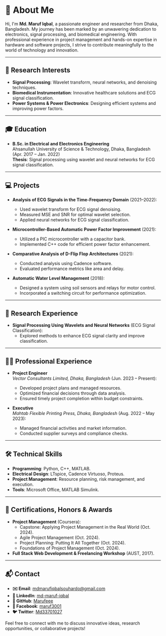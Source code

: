 # 👋 About Me
Hi, I'm **Md. Maruf Iqbal**, a passionate engineer and researcher from Dhaka, Bangladesh. My journey has been marked by an unwavering dedication to electronics, signal processing, and biomedical engineering. With professional experience in project management and hands-on expertise in hardware and software projects, I strive to contribute meaningfully to the world of technology and innovation.

---

## 🧠 Research Interests
- **Signal Processing**: Wavelet transform, neural networks, and denoising techniques.
- **Biomedical Instrumentation**: Innovative healthcare solutions and ECG signal classification.
- **Power Systems & Power Electronics**: Designing efficient systems and improving power factors.

---

## 🎓 Education
- **B.Sc. in Electrical and Electronics Engineering**  
  Ahsanullah University of Science & Technology, Dhaka, Bangladesh (Apr. 2017 – Jan. 2022)  
  **Thesis**: Signal processing using wavelet and neural networks for ECG signal classification.

---

## 💻 Projects
- **Analysis of ECG Signals in the Time-Frequency Domain** (2021–2022):  
  - Used wavelet transform for ECG signal denoising.
  - Measured MSE and SNR for optimal wavelet selection.
  - Applied neural networks for ECG signal classification.

- **Microcontroller-Based Automatic Power Factor Improvement** (2021):  
  - Utilized a PIC microcontroller with a capacitor bank.
  - Implemented C++ code for efficient power factor enhancement.

- **Comparative Analysis of D-Flip Flop Architectures** (2021):  
  - Conducted analysis using Cadence software.
  - Evaluated performance metrics like area and delay.

- **Automatic Water Level Management** (2018):  
  - Designed a system using soil sensors and relays for motor control.
  - Incorporated a switching circuit for performance optimization.

---

## 🏢 Research Experience
- **Signal Processing Using Wavelets and Neural Networks** (ECG Signal Classification):  
  - Explored methods to enhance ECG signal clarity and improve classification.

---

## 👨‍💼 Professional Experience
- **Project Engineer**  
  *Vector Consultants Limited, Dhaka, Bangladesh* (Jun. 2023 – Present):
  - Developed project plans and managed resources.
  - Optimized financial decisions through data analysis.
  - Ensured timely project completion within budget constraints.

- **Executive**  
  *Mahtab Flexible Printing Press, Dhaka, Bangladesh* (Aug. 2022 – May 2023):
  - Managed financial activities and market information.
  - Conducted supplier surveys and compliance checks.

---

## 🛠️ Technical Skills
- **Programming**: Python, C++, MATLAB.
- **Electrical Design**: LTspice, Cadence Virtuoso, Proteus.
- **Project Management**: Resource planning, risk management, and execution.
- **Tools**: Microsoft Office, MATLAB Simulink.

---

## 📜 Certifications, Honors & Awards
- **Project Management** (Coursera):
  - Capstone: Applying Project Management in the Real World (Oct. 2024).
  - Agile Project Management (Oct. 2024).
  - Project Planning: Putting It All Together (Oct. 2024).
  - Foundations of Project Management (Oct. 2024).
- **Full Stack Web Development & Freelancing Workshop** (AUST, 2017).

---

## 📬 Contact
- **✉️ Email**: [mdmarufiqbalsouhardo@gmail.com](mailto:mdmarufiqbalsouhardo@gmail.com)
- **🔗 LinkedIn**: [md-maruf-iqbal](https://www.linkedin.com/in/md-maruf-iqbal)
- **🐙 GitHub**: [Marufeee](https://github.com/Marufeee)
- **📘 Facebook**: [maruf3001](https://www.facebook.com/maruf3001)
- **🐦 Twitter**: [Md33701027](https://x.com/Md33701027)

Feel free to connect with me to discuss innovative ideas, research opportunities, or collaborative projects!
